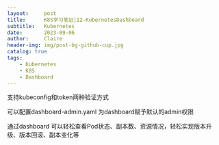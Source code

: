 ```yaml
---
layout:     post
title:      K8S学习笔记|12-KubernetesDashboard
subtitle:   Kubernetes
date:       2023-09-06
author:     Claire
header-img: img/post-bg-github-cup.jpg
catalog: true
tags:
    - Kubernetes
    - K8S
    - Dashboard
---
```


支持kubeconfig和token两种验证方式

可以配置dashboard-admin.yaml 为dashboard赋予默认的admin权限

通过dashboard 可以轻松查看Pod状态、副本数、资源情况，轻松实现版本升级、版本回滚、副本变化等
